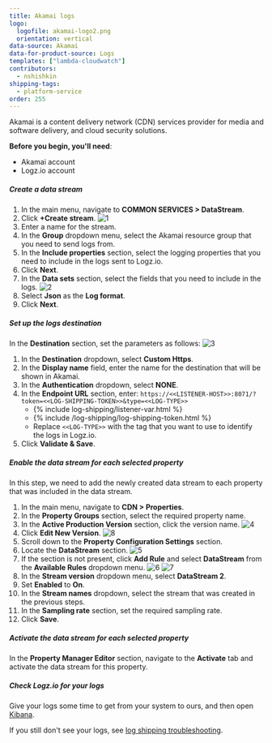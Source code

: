 ```yaml
---
title: Akamai logs
logo:
  logofile: akamai-logo2.png
  orientation: vertical
data-source: Akamai
data-for-product-source: Logs
templates: ["lambda-cloudwatch"]
contributors:
  - nshishkin
shipping-tags:
  - platform-service
order: 255
---
```


Akamai is a content delivery network (CDN) services provider for media and software delivery, and cloud security solutions.


**Before you begin, you'll need**:

* Akamai account
* Logz.io account

<div class="tasklist">

##### Create a data stream

1. In the main menu, navigate to **COMMON SERVICES > DataStream**.
2. Click **+Create stream**.
   ![1](https://dytvr9ot2sszz.cloudfront.net/logz-docs/akamai/akamai-1.png)
3. Enter a name for the stream.
4. In the **Group** dropdown menu, select the Akamai resource group that you need to send logs from.
4. In the **Include properties** section, select the logging properties that you need to include in the logs sent to Logz.io.
5. Click **Next**.
6. In the **Data sets** section, select the fields that you need to include in the logs.
   ![2](https://dytvr9ot2sszz.cloudfront.net/logz-docs/akamai/akamai-2.png)
7. Select **Json** as the **Log format**.
8. Click **Next**.

##### Set up the logs destination

In the **Destination** section, set the parameters as follows:
   ![3](https://dytvr9ot2sszz.cloudfront.net/logz-docs/akamai/akamai-3.png)
1. In the **Destination** dropdown, select **Custom Https**.
2. In the **Display name** field, enter the name for the destination that will be shown in Akamai.
3. In the **Authentication** dropdown, select **NONE**.
4. In the **Endpoint URL** section, enter:
   `https://<<LISTENER-HOST>>:8071/?token=<<LOG-SHIPPING-TOKEN>>&type=<<LOG-TYPE>>`
     * {% include log-shipping/listener-var.html %}
     * {% include /log-shipping/log-shipping-token.html %}
     * Replace `<<LOG-TYPE>>` with the tag that you want to use to identify the logs in Logz.io.
5. Click **Validate & Save**.

##### Enable the data stream for each selected property

In this step, we need to add the newly created data stream to each property that was included in the data stream.

1. In the main menu, navigate to **CDN > Properties**.
2. In the **Property Groups** section, select the required property name.
3. In the **Active Production Version** section, click the version name.
   ![4](https://dytvr9ot2sszz.cloudfront.net/logz-docs/akamai/akamai-4.png)
4. Click **Edit New Version**.
   ![8](https://dytvr9ot2sszz.cloudfront.net/logz-docs/akamai/akamai-4.png)
5. Scroll down to the **Property Configuration Settings** section.
6. Locate the **DataStream** section.
   ![5](https://dytvr9ot2sszz.cloudfront.net/logz-docs/akamai/akamai-5.png)
7. If the section is not present, click **Add Rule** and select **DataStream** from the **Available Rules** dropdown menu.
   ![6](https://dytvr9ot2sszz.cloudfront.net/logz-docs/akamai/akamai-6.png)
   ![7](https://dytvr9ot2sszz.cloudfront.net/logz-docs/akamai/akamai-7.png)
8. In the **Stream version** dropdown menu, select **DataStream 2**.
9. Set **Enabled** to **On**.
10. In the **Stream names** dropdown, select the stream that was created in the previous steps.
11. In the **Sampling rate** section, set the required sampling rate.
12. Click **Save**.

##### Activate the data stream for each selected property

In the **Property Manager Editor** section, navigate to the **Activate** tab and activate the data stream for this property.


##### Check Logz.io for your logs

Give your logs some time to get from your system to ours, and then open [Kibana](https://app.logz.io/#/dashboard/kibana).

If you still don't see your logs, see [log shipping troubleshooting](https://docs.logz.io/user-guide/log-shipping/log-shipping-troubleshooting.html).


</div>
